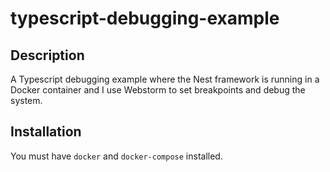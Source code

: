 # typescript-debugging-example

## Description

A Typescript debugging example where the Nest framework is running in a Docker container and I use Webstorm to set breakpoints and debug the system.

## Installation
You must have `docker` and `docker-compose` installed.